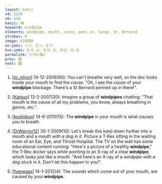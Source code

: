```yaml
---
layout: kanji
v4: 2159
v6: 628
kanji: 咽
keyword: windpipe
elements: windpipe, mouth, cause, pent in, large, St. Bernard
strokes: 9
image: E592BD
on-yomi: イン、エン、エツ
kun-yomi: むせ.ぶ、むせ.る、のど、の.む
permalink: /rtk/咽/
prev: 姻
next: 園
---
```


1) [<a href="http://kanji.koohii.com/profile/to_nihon">to_nihon</a>] 14-12-2008(90): You can&#039;t breathe very well, so the doc looks inside your <em>mouth</em> to find the <em>cause</em>. &quot;Oh, I see the <em>cause</em> of your<strong> windpipe</strong> blockage. There&#039;s a St Bernard penned up in there!&quot;.

2) [<a href="http://kanji.koohii.com/profile/Katsuo">Katsuo</a>] 13-2-2007(30): Imagine a group of <strong>windpipes</strong> chatting: “That <em>mouth</em> is the <em>cause</em> of all my problems, you know, always breathing in germs, etc.”.

3) [<a href="http://kanji.koohii.com/profile/koohiikun">koohiikun</a>] 14-6-2010(15): The<strong> windpipe</strong> in your <em>mouth</em> is what <em>causes</em> you to breath.

4) [<a href="http://kanji.koohii.com/profile/DrWarrior12">DrWarrior12</a>] 30-1-2009(10): Let&#039;s break this kanji down further into a <em>mouth</em> and a <em>mouth with a dog in it</em>. Picture a T-Rex sitting in the waiting room of an Ear, Eye, and Throat Hospital. The TV on the wall has some educational content running: &quot;Here&#039;s a picture of a healthy<strong> windpipe</strong>,&quot; the T-Rex doctor says while pointing to an X-ray of a clear<strong> windpipe</strong>, which looks just like a <em>mouth</em>. &quot;And here&#039;s an X-ray of a <em>windpipe with a dog stuck</em> in it. Don&#039;t let this happen to you!&quot;.

5) [<a href="http://kanji.koohii.com/profile/fvenegas">fvenegas</a>] 14-1-2012(4): The sounds which come out of your mouth, are caused by your<strong> windpipe</strong>.

